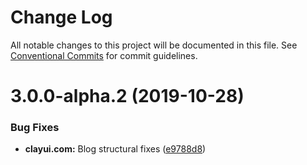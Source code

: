 # Change Log

All notable changes to this project will be documented in this file.
See [Conventional Commits](https://conventionalcommits.org) for commit guidelines.

# 3.0.0-alpha.2 (2019-10-28)


### Bug Fixes

* **clayui.com:** Blog structural fixes ([e9788d8](https://github.com/matuzalemsteles/clay/commit/e9788d8))
